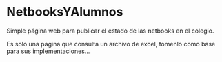 # NetbooksYAlumnos
Simple página web para publicar el estado de las netbooks en el colegio.

Es solo una pagina que consulta un archivo de excel, tomenlo como base para sus implementaciones...
